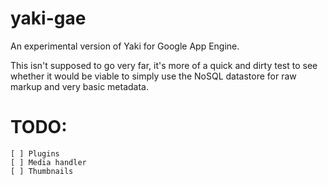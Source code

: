 yaki-gae
========

An experimental version of Yaki for Google App Engine.

This isn't supposed to go very far, it's more of a quick and dirty test to see whether it would be viable to simply use the NoSQL datastore for raw markup and very basic metadata.


# TODO:

    [ ] Plugins
    [ ] Media handler
    [ ] Thumbnails
